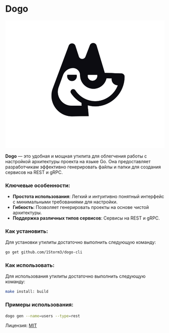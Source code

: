 # Dogo

![Утилита dogo](assets/dogo.png)

**Dogo** — это удобная и мощная утилита для облегчения работы с настройкой архитектуры проекта на языке Go. Она предоставляет разработчикам эффективно генерировать файлы и папки для создания сервисов на REST и gRPC.

### Ключевые особенности:
- **Простота использования**: Легкий и интуитивно понятный интерфейс с минимальными требованиями для настройки.
- **Гибкость**: Позволяет генерировать проекты на основе чистой архитектуры.
- **Поддержка различных типов сервисов**: Сервисы на REST и gRPC.

### Как установить:
Для установки утилиты достаточно выполнить следующую команду:
```bash
go get github.com/1Storm3/dogo-cli
```

### Как использовать:
Для использования утилиты достаточно выполнить следующую команду:
```bash
make install: build
```

### Примеры использования:
```bash
dogo gen --name=users --type=rest
```

Лицензия: [MIT](LICENSE)
